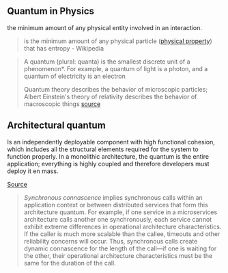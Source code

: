 
## Quantum in Physics
the minimum amount of any physical entity involved in an interaction.

> is the minimum amount of any physical particle ([physical property](https://en.wikipedia.org/wiki/Physical_property "Physical property")) that has entropy  - Wikipedia

> A quantum (plural: quanta) is the smallest discrete unit of a phenomenon*. For example, a quantum of light is a photon, and a quantum of electricity is an electron
> 
> Quantum theory describes the behavior of microscopic particles; Albert Einstein's theory of relativity describes the behavior of macroscopic things
> [source](https://www.techtarget.com/whatis/definition/quantum)


## Architectural quantum

Is an independently deployable component with high functional cohesion, which includes all the structural elements required for the system to function properly. In a monolithic architecture, the quantum is the entire application; everything is highly coupled and therefore developers must deploy it en mass.

[Source](https://learning.oreilly.com/library/view/building-evolutionary-architectures/9781491986356/ch04.html#idm45678212630456)


> _Synchronous connascence_ implies synchronous calls within an application context or between distributed services that form this architecture quantum. For example, if one service in a microservices architecture calls another one synchronously, each service cannot exhibit extreme differences in operational architecture characteristics. If the caller is much more scalable than the callee, timeouts and other reliability concerns will occur. Thus, synchronous calls create dynamic connascence for the length of the call—if one is waiting for the other, their operational architecture characteristics must be the same for the duration of the call.